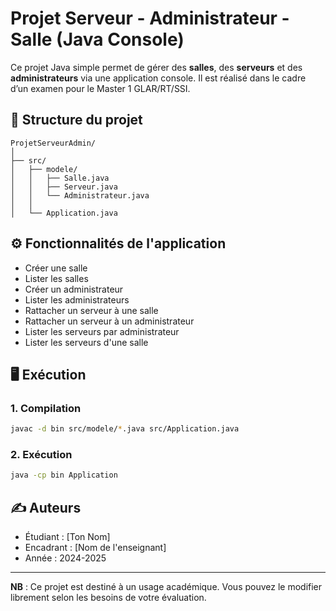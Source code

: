 # Projet Serveur - Administrateur - Salle (Java Console)

Ce projet Java simple permet de gérer des **salles**, des **serveurs** et des **administrateurs** via une application console. Il est réalisé dans le cadre d’un examen pour le Master 1 GLAR/RT/SSI.

## 📁 Structure du projet

```
ProjetServeurAdmin/
│
├── src/
│   ├── modele/
│   │   ├── Salle.java
│   │   ├── Serveur.java
│   │   └── Administrateur.java
│   │
│   └── Application.java
```

## ⚙️ Fonctionnalités de l'application

- Créer une salle
- Lister les salles
- Créer un administrateur
- Lister les administrateurs
- Rattacher un serveur à une salle
- Rattacher un serveur à un administrateur
- Lister les serveurs par administrateur
- Lister les serveurs d'une salle

## 🖥️ Exécution

### 1. Compilation

```bash
javac -d bin src/modele/*.java src/Application.java
```

### 2. Exécution

```bash
java -cp bin Application
```

## ✍️ Auteurs

- Étudiant : [Ton Nom]
- Encadrant : [Nom de l'enseignant]
- Année : 2024-2025

---

**NB** : Ce projet est destiné à un usage académique. Vous pouvez le modifier librement selon les besoins de votre évaluation.